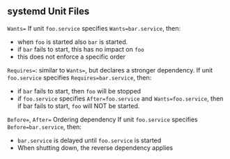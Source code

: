 ## systemd Unit Files

`Wants=`
If unit `foo.service` specifies `Wants=bar.service`, then:
- when `foo` is started also `bar` is started.
- if `bar` fails to start, this has no impact on `foo`
- this does not enforce a specific order

`Requires=`: similar to `Wants=`, but declares a stronger dependency.
If unit `foo.service` specifies `Requires=bar.service`, then:
- if `bar` fails to start, then `foo` will be stopped
- if `foo.service` specifies `After=foo.service` and `Wants=foo.service`, then
if bar fails to start, `foo` will NOT be started.

`Before=`, `After=` Ordering dependency
If unit `foo.service` specifies `Before=bar.service`, then:
- `bar.service` is delayed until `foo.service` is started
- When shutting down, the reverse dependency applies
